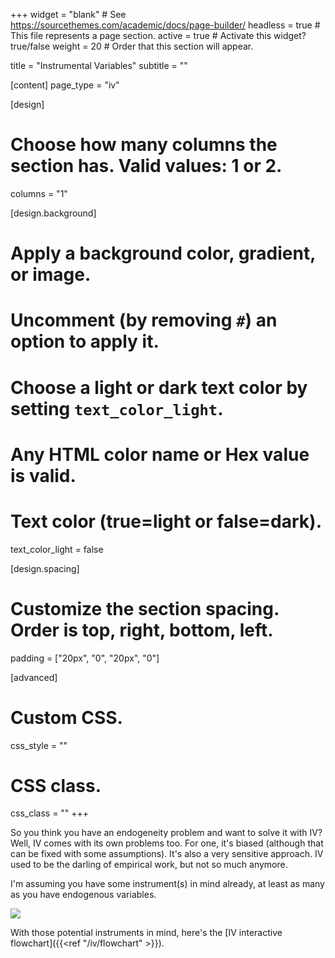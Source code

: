 +++
widget = "blank"  # See https://sourcethemes.com/academic/docs/page-builder/
headless = true  # This file represents a page section.
active = true  # Activate this widget? true/false
weight = 20  # Order that this section will appear.

title = "Instrumental Variables"
subtitle = ""

[content]
  page_type = "iv"

[design]
  # Choose how many columns the section has. Valid values: 1 or 2.
  columns = "1"

[design.background]
  # Apply a background color, gradient, or image.
  #   Uncomment (by removing `#`) an option to apply it.
  #   Choose a light or dark text color by setting `text_color_light`.
  #   Any HTML color name or Hex value is valid.

  # Text color (true=light or false=dark).
  text_color_light = false

[design.spacing]
  # Customize the section spacing. Order is top, right, bottom, left.
  padding = ["20px", "0", "20px", "0"]

[advanced]
 # Custom CSS. 
 css_style = ""
 
 # CSS class.
 css_class = ""
+++

So you think you have an endogeneity problem and want to solve it with IV? Well, IV comes with its own problems too. For one, it's biased (although that can be fixed with some assumptions). It's also a very sensitive approach. IV used to be the darling of empirical work, but not so much anymore. 

I'm assuming you have some instrument(s) in mind already, at least as many as you have endogenous variables. 

![](https://media.giphy.com/media/fXtGlVSI2ZB2E1JO0b/giphy.gif)

With those potential instruments in mind, here's the [IV interactive flowchart]({{<ref "/iv/flowchart" >}}).

